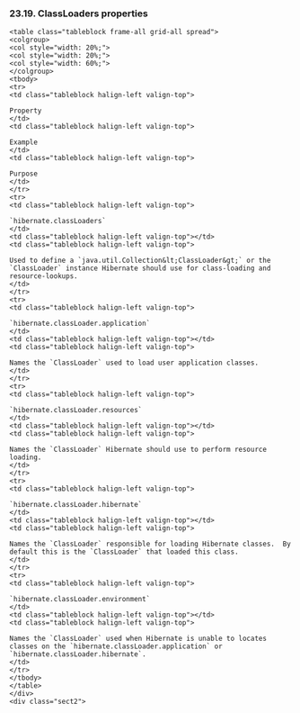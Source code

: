 ### 23.19. ClassLoaders properties

    <table class="tableblock frame-all grid-all spread">
    <colgroup>
    <col style="width: 20%;">
    <col style="width: 20%;">
    <col style="width: 60%;">
    </colgroup>
    <tbody>
    <tr>
    <td class="tableblock halign-left valign-top">

    Property
    </td>
    <td class="tableblock halign-left valign-top">

    Example
    </td>
    <td class="tableblock halign-left valign-top">

    Purpose
    </td>
    </tr>
    <tr>
    <td class="tableblock halign-left valign-top">

    `hibernate.classLoaders`
    </td>
    <td class="tableblock halign-left valign-top"></td>
    <td class="tableblock halign-left valign-top">

    Used to define a `java.util.Collection&lt;ClassLoader&gt;` or the `ClassLoader` instance Hibernate should use for class-loading and resource-lookups.
    </td>
    </tr>
    <tr>
    <td class="tableblock halign-left valign-top">

    `hibernate.classLoader.application`
    </td>
    <td class="tableblock halign-left valign-top"></td>
    <td class="tableblock halign-left valign-top">

    Names the `ClassLoader` used to load user application classes.
    </td>
    </tr>
    <tr>
    <td class="tableblock halign-left valign-top">

    `hibernate.classLoader.resources`
    </td>
    <td class="tableblock halign-left valign-top"></td>
    <td class="tableblock halign-left valign-top">

    Names the `ClassLoader` Hibernate should use to perform resource loading.
    </td>
    </tr>
    <tr>
    <td class="tableblock halign-left valign-top">

    `hibernate.classLoader.hibernate`
    </td>
    <td class="tableblock halign-left valign-top"></td>
    <td class="tableblock halign-left valign-top">

    Names the `ClassLoader` responsible for loading Hibernate classes.  By default this is the `ClassLoader` that loaded this class.
    </td>
    </tr>
    <tr>
    <td class="tableblock halign-left valign-top">

    `hibernate.classLoader.environment`
    </td>
    <td class="tableblock halign-left valign-top"></td>
    <td class="tableblock halign-left valign-top">

    Names the `ClassLoader` used when Hibernate is unable to locates classes on the `hibernate.classLoader.application` or `hibernate.classLoader.hibernate`.
    </td>
    </tr>
    </tbody>
    </table>
    </div>
    <div class="sect2">